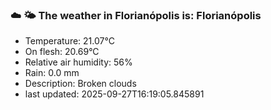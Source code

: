 ### ☁️ 🌤️  The weather in Florianópolis is: Florianópolis

- Temperature: 21.07°C
- On flesh: 20.69°C
- Relative air humidity: 56%
- Rain: 0.0 mm
- Description: Broken clouds
- last updated: 2025-09-27T16:19:05.845891
